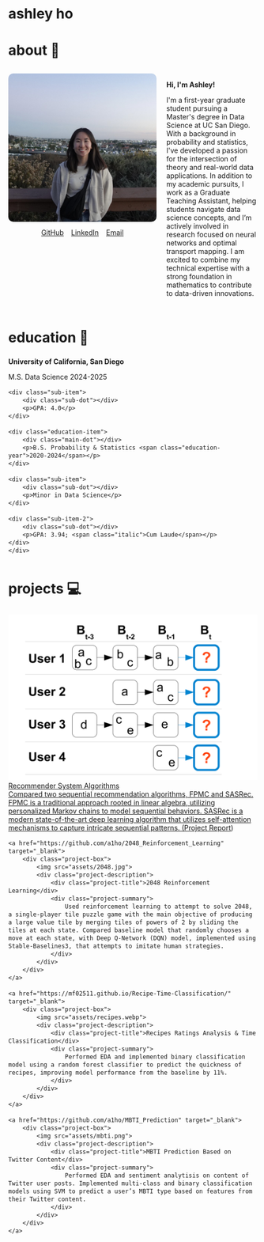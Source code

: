 # ashley ho
<!-- ## about 👋 -->
<h2 style="font-size: 28px; margin-top: 40px;">about 👋</h2>

<div style="display: flex; align-items: flex-start; gap: 20px; margin-top: 30px;">
  <!-- left col: image and links -->
  <div style="flex-shrink: 0;">
    <img src="assets/ashley.jpeg" style="width: 300px; height: auto; border-radius: 10px;">
    <div style="margin-top: 10px; text-align: center; display: flex; justify-content: center; gap: 15px;">
    <a class="about-link" href="https://github.com/a1ho" target="_blank">GitHub</a>
    <a class="about-link" href="https://www.linkedin.com/in/ashley-ho-1537aa251/" target="_blank">LinkedIn</a>
    <a class="about-link" href="mailto:a1ho@ucsd.edu" target="_blank">Email</a>
    </div>
  </div>
  <!-- right col: text -->
  <div style="max-width: 500px;">
    <p><strong>Hi, I'm Ashley!</strong></p>
    <p>I'm a first-year graduate student pursuing a Master's degree in Data Science at UC San Diego. With a background in probability and statistics, I've developed a passion for the intersection of theory and real-world data applications. In addition to my academic pursuits, I work as a Graduate Teaching Assistant, helping students navigate data science concepts, and I’m actively involved in research focused on neural networks and optimal transport mapping. I am excited to combine my technical expertise with a strong foundation in mathematics to contribute to data-driven innovations.</p>
  </div>
</div>


<!-- ## education 🧮 -->
<h2 style="font-size: 28px; margin-top: 50px;">education 🧮</h2>
<div style="margin-top: 20px; position: relative;">
  <p style="font-weight: bold; margin: 0;">University of California, San Diego</p>
  
  <div class="education-container">
    <div class="education-item">
        <div class="main-dot"></div>
        <p>M.S. Data Science <span class="education-year">2024-2025</span></p>
    </div>

    <div class="sub-item">
        <div class="sub-dot"></div>
        <p>GPA: 4.0</p>
    </div>

    <div class="education-item">
        <div class="main-dot"></div>
        <p>B.S. Probability & Statistics <span class="education-year">2020-2024</span></p>
    </div>

    <div class="sub-item">
        <div class="sub-dot"></div>
        <p>Minor in Data Science</p>
    </div>

    <div class="sub-item-2">
        <div class="sub-dot"></div>
        <p>GPA: 3.94; <span class="italic">Cum Laude</span></p>
    </div>
    </div>
</div>

<!-- ## projects 💻 -->
<h2 style="font-size: 28px; margin-top: 50px;">projects 💻</h2>
<div class="project-container">
    <a href="https://github.com/mf02511/Recommender_System_Algorithms" target="_blank">
        <div class="project-box">
            <img src="assets/fpmc.png">
            <div class="project-description">
                <div class="project-title">Recommender System Algorithms</div>
                <div class="project-summary">
                    Compared two sequential recommendation algorithms, FPMC and SASRec. FPMC is a traditional approach rooted in linear algebra, utilizing personalized Markov chains to model sequential behaviors. SASRec is a modern state-of-the-art deep learning algorithm that utilizes self-attention mechanisms to capture intricate sequential patterns. (<a href="https://drive.google.com/file/d/1Wh6nUUQxKX9PvToT639vkG1v3TBEwNme/view?usp=sharing">Project Report</a>)
                </div>
            </div>
        </div>
    </a>

    <a href="https://github.com/a1ho/2048_Reinforcement_Learning" target="_blank">
        <div class="project-box">
            <img src="assets/2048.jpg">
            <div class="project-description">
                <div class="project-title">2048 Reinforcement Learning</div>
                <div class="project-summary">
                    Used reinforcement learning to attempt to solve 2048, a single-player tile puzzle game with the main objective of producing a large value tile by merging tiles of powers of 2 by sliding the tiles at each state. Compared baseline model that randomly chooses a move at each state, with Deep Q-Network (DQN) model, implemented using Stable-Baselines3, that attempts to imitate human strategies.
                </div>
            </div>
        </div>
    </a>

    <a href="https://mf02511.github.io/Recipe-Time-Classification/" target="_blank">
        <div class="project-box">
            <img src="assets/recipes.webp">
            <div class="project-description">
                <div class="project-title">Recipes Ratings Analysis & Time Classification</div>
                <div class="project-summary">
                    Performed EDA and implemented binary classification model using a random forest classifier to predict the quickness of recipes, improving model performance from the baseline by 11%.
                </div>
            </div>
        </div>
    </a>

    <a href="https://github.com/a1ho/MBTI_Prediction" target="_blank">
        <div class="project-box">
            <img src="assets/mbti.png">
            <div class="project-description">
                <div class="project-title">MBTI Prediction Based on Twitter Content</div>
                <div class="project-summary">
                    Performed EDA and sentiment analytisis on content of Twitter user posts. Implemented multi-class and binary classification models using SVM to predict a user’s MBTI type based on features from their Twitter content.
                </div>
            </div>
        </div>
    </a>
</div>